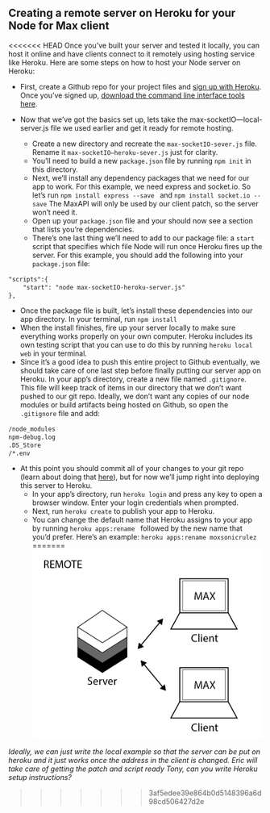 ## Creating a remote server on Heroku for your Node for Max client

<<<<<<< HEAD
Once you’ve built your server and tested it locally, you can host it online and have clients connect to it remotely using hosting service like Heroku. Here are some steps on how to host your Node server on Heroku:

* First, create a Github repo for your project files and [sign up with Heroku](https://signup.heroku.com/). Once you’ve signed up, [download the command line interface tools here](https://devcenter.heroku.com/articles/heroku-cli#download-and-install).

* Now that we’ve got the basics set up, lets take the max-socketIO—local-server.js file we used earlier and get it ready for remote hosting. 
	* Create a new directory and recreate the `max-socketIO-sever.js` file. Rename it `max-socketIO—heroku-sever.js` just for clarity.
	* You’ll need to build a new `package.json` file by running  `npm init`  in this directory.
	* Next, we’ll install any dependency packages that we need for our app to work. For this example, we need express and socket.io. So let’s run `npm install express --save `  and `npm install socket.io --save`   The MaxAPI will only be used by our client patch, so the server won’t need it.
	* Open up your `package.json` file and your should now see a section that lists you’re dependencies. 
	* There’s one last thing we’ll need to add to our package file: a  `start` script that specifies which file Node will run once Heroku fires up the server. For this example, you should add the following into your `package.json` file:
```
"scripts":{
	"start": "node max-socketIO-heroku-server.js"
},	
```
* Once the package file is built, let’s install these dependencies into our app directory. In your terminal, run `npm install`
* When the install finishes, fire up your server locally to make sure everything works properly on your own computer.  Heroku includes its own testing script that you can use to do this by running `heroku local web` in your terminal.
* Since it’s a good idea to push this entire project to Github eventually, we should take care of one last step before finally putting our server app on Heroku. In your app’s directory, create a new file named `.gitignore`. This file will keep track of items in our directory that we don’t want pushed to our git repo. Ideally, we don’t want any copies of our node modules or build artifacts being hosted on Github, so open the `.gitignore` file and add:
```
/node_modules
npm-debug.log
.DS_Store
/*.env
```
* At this point you should commit all of your changes to your git repo (learn about doing that [here](https://help.github.com/en/github/importing-your-projects-to-github/adding-an-existing-project-to-github-using-the-command-line)), but for now we’ll jump right into deploying this server to Heroku.
	* In your app’s directory,  run `heroku login` and  press any key to open a browser window. Enter your login credentials when prompted.
	* Next, run `heroku create`  to publish your app to Heroku. 
	* You can change the default name that Heroku assigns to your app by running `heroku apps:rename ` followed by the new name that you’d prefer. Here’s an example:
	`heroku apps:rename moxsonicrulez`
=======
![remote image](/images/Remote@2x.png)

*Ideally, we can just write the local example so that the server can be put on heroku and it just works once the address in the client is changed.*
*Eric will take care of getting the patch and script ready*
*Tony, can you write Heroku setup instructions?*
>>>>>>> 3af5edee39e864b0d5148396a6d98cd506427d2e

